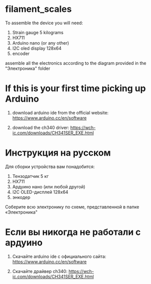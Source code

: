 # filament_scales

To assemble the device you will need:
1) Strain gauge 5 kilograms 
2) HX711
3) Arduino nano (or any other)
4) I2C oled display 128x64
5) encoder

assemble all the electronics according to the diagram provided in the "Электроника" folder


# If this is your first time picking up Arduino

1) download arduino ide from the official website: https://www.arduino.cc/en/software

2) download the ch340 driver: https://wch-ic.com/downloads/CH341SER_EXE.html


# Инструкция на русском

Для сборки устройства вам понадобится:
1) Тензодатчик 5 кг 
2) HХ711
3) Ардуино нано (или любой другой)
4) I2C OLED-дисплей 128х64
5) энкодер

Соберите всю электронику по схеме, представленной в папке «Электроника"


# Если вы никогда не работали с ардуино

1) Cкачайте arduino ide с официального сайта: https://www.arduino.cc/en/software

2) Cкачайте драйвер ch340: https://wch-ic.com/downloads/CH341SER_EXE.html

